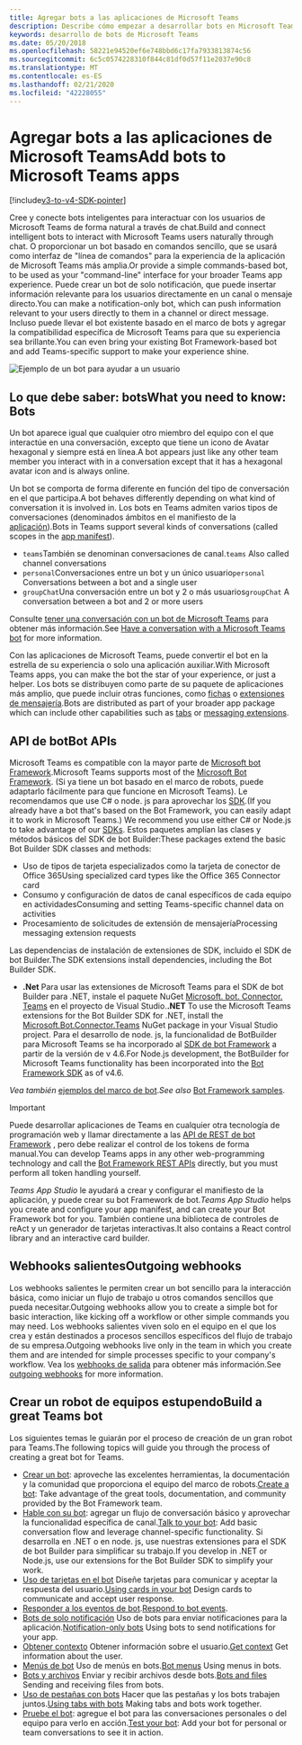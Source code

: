 ```yaml
---
title: Agregar bots a las aplicaciones de Microsoft Teams
description: Describe cómo empezar a desarrollar bots en Microsoft Teams
keywords: desarrollo de bots de Microsoft Teams
ms.date: 05/20/2018
ms.openlocfilehash: 58221e94520ef6e748bbd6c17fa7933813874c56
ms.sourcegitcommit: 6c5c0574228310f844c81df0d57f11e2037e90c8
ms.translationtype: MT
ms.contentlocale: es-ES
ms.lasthandoff: 02/21/2020
ms.locfileid: "42228055"
---
```

# <a name="add-bots-to-microsoft-teams-apps"></a><span data-ttu-id="bdc1e-104">Agregar bots a las aplicaciones de Microsoft Teams</span><span class="sxs-lookup"><span data-stu-id="bdc1e-104">Add bots to Microsoft Teams apps</span></span>

[!include[v3-to-v4-SDK-pointer](~/includes/v3-to-v4-pointer-bots.md)]

<span data-ttu-id="bdc1e-105">Cree y conecte bots inteligentes para interactuar con los usuarios de Microsoft Teams de forma natural a través de chat.</span><span class="sxs-lookup"><span data-stu-id="bdc1e-105">Build and connect intelligent bots to interact with Microsoft Teams users naturally through chat.</span></span> <span data-ttu-id="bdc1e-106">O proporcionar un bot basado en comandos sencillo, que se usará como interfaz de "línea de comandos" para la experiencia de la aplicación de Microsoft Teams más amplia.</span><span class="sxs-lookup"><span data-stu-id="bdc1e-106">Or provide a simple commands-based bot, to be used as your "command-line" interface for your broader Teams app experience.</span></span> <span data-ttu-id="bdc1e-107">Puede crear un bot de solo notificación, que puede insertar información relevante para los usuarios directamente en un canal o mensaje directo.</span><span class="sxs-lookup"><span data-stu-id="bdc1e-107">You can make a notification-only bot, which can push information relevant to your users directly to them in a channel or direct message.</span></span> <span data-ttu-id="bdc1e-108">Incluso puede llevar el bot existente basado en el marco de bots y agregar la compatibilidad específica de Microsoft Teams para que su experiencia sea brillante.</span><span class="sxs-lookup"><span data-stu-id="bdc1e-108">You can even bring your existing Bot Framework-based bot and add Teams-specific support to make your experience shine.</span></span>

![Ejemplo de un bot para ayudar a un usuario](~/assets/images/bot_example.png)

## <a name="what-you-need-to-know-bots"></a><span data-ttu-id="bdc1e-110">Lo que debe saber: bots</span><span class="sxs-lookup"><span data-stu-id="bdc1e-110">What you need to know: Bots</span></span>

<span data-ttu-id="bdc1e-111">Un bot aparece igual que cualquier otro miembro del equipo con el que interactúe en una conversación, excepto que tiene un icono de Avatar hexagonal y siempre está en línea.</span><span class="sxs-lookup"><span data-stu-id="bdc1e-111">A bot appears just like any other team member you interact with in a conversation except that it has a hexagonal avatar icon and is always online.</span></span>

<span data-ttu-id="bdc1e-112">Un bot se comporta de forma diferente en función del tipo de conversación en el que participa.</span><span class="sxs-lookup"><span data-stu-id="bdc1e-112">A bot behaves differently depending on what kind of conversation it is involved in.</span></span> <span data-ttu-id="bdc1e-113">Los bots en Teams admiten varios tipos de conversaciones (denominados ámbitos en el manifiesto de la [aplicación](~/resources/schema/manifest-schema.md)).</span><span class="sxs-lookup"><span data-stu-id="bdc1e-113">Bots in Teams support several kinds of conversations (called scopes in the [app manifest](~/resources/schema/manifest-schema.md)).</span></span>

* <span data-ttu-id="bdc1e-114">`teams`También se denominan conversaciones de canal.</span><span class="sxs-lookup"><span data-stu-id="bdc1e-114">`teams` Also called channel conversations</span></span>
* <span data-ttu-id="bdc1e-115">`personal`Conversaciones entre un bot y un único usuario</span><span class="sxs-lookup"><span data-stu-id="bdc1e-115">`personal` Conversations between a bot and a single user</span></span>
* <span data-ttu-id="bdc1e-116">`groupChat`Una conversación entre un bot y 2 o más usuarios</span><span class="sxs-lookup"><span data-stu-id="bdc1e-116">`groupChat` A conversation between a bot and 2 or more users</span></span>

<span data-ttu-id="bdc1e-117">Consulte [tener una conversación con un bot de Microsoft Teams](~/resources/bot-v3/bot-conversations/bots-conversations.md) para obtener más información.</span><span class="sxs-lookup"><span data-stu-id="bdc1e-117">See [Have a conversation with a Microsoft Teams bot](~/resources/bot-v3/bot-conversations/bots-conversations.md) for more information.</span></span>

<span data-ttu-id="bdc1e-118">Con las aplicaciones de Microsoft Teams, puede convertir el bot en la estrella de su experiencia o solo una aplicación auxiliar.</span><span class="sxs-lookup"><span data-stu-id="bdc1e-118">With Microsoft Teams apps, you can make the bot the star of your experience, or just a helper.</span></span> <span data-ttu-id="bdc1e-119">Los bots se distribuyen como parte de su paquete de aplicaciones más amplio, que puede incluir otras funciones, como [fichas](~/tabs/what-are-tabs.md) o [extensiones de mensajería](~/messaging-extensions/what-are-messaging-extensions.md).</span><span class="sxs-lookup"><span data-stu-id="bdc1e-119">Bots are distributed as part of your broader app package which can include other capabilities such as [tabs](~/tabs/what-are-tabs.md) or [messaging extensions](~/messaging-extensions/what-are-messaging-extensions.md).</span></span>

## <a name="bot-apis"></a><span data-ttu-id="bdc1e-120">API de bot</span><span class="sxs-lookup"><span data-stu-id="bdc1e-120">Bot APIs</span></span>

<span data-ttu-id="bdc1e-121">Microsoft Teams es compatible con la mayor parte de [Microsoft bot Framework](https://dev.botframework.com/).</span><span class="sxs-lookup"><span data-stu-id="bdc1e-121">Microsoft Teams supports most of the [Microsoft Bot Framework](https://dev.botframework.com/).</span></span> <span data-ttu-id="bdc1e-122">(Si ya tiene un bot basado en el marco de robots, puede adaptarlo fácilmente para que funcione en Microsoft Teams). Le recomendamos que use C# o node. js para aprovechar los [SDK](/microsoftteams/platform/#pivot=sdk-tools).</span><span class="sxs-lookup"><span data-stu-id="bdc1e-122">(If you already have a bot that's based on the Bot Framework, you can easily adapt it to work in Microsoft Teams.) We recommend you use either C# or Node.js to take advantage of our [SDKs](/microsoftteams/platform/#pivot=sdk-tools).</span></span> <span data-ttu-id="bdc1e-123">Estos paquetes amplían las clases y métodos básicos del SDK de bot Builder:</span><span class="sxs-lookup"><span data-stu-id="bdc1e-123">These packages extend the basic Bot Builder SDK classes and methods:</span></span>

* <span data-ttu-id="bdc1e-124">Uso de tipos de tarjeta especializados como la tarjeta de conector de Office 365</span><span class="sxs-lookup"><span data-stu-id="bdc1e-124">Using specialized card types like the Office 365 Connector card</span></span>
* <span data-ttu-id="bdc1e-125">Consumo y configuración de datos de canal específicos de cada equipo en actividades</span><span class="sxs-lookup"><span data-stu-id="bdc1e-125">Consuming and setting Teams-specific channel data on activities</span></span>
* <span data-ttu-id="bdc1e-126">Procesamiento de solicitudes de extensión de mensajería</span><span class="sxs-lookup"><span data-stu-id="bdc1e-126">Processing messaging extension requests</span></span>

<span data-ttu-id="bdc1e-127">Las dependencias de instalación de extensiones de SDK, incluido el SDK de bot Builder.</span><span class="sxs-lookup"><span data-stu-id="bdc1e-127">The SDK extensions install dependencies, including the Bot Builder SDK.</span></span>

* <span data-ttu-id="bdc1e-128">**.Net** Para usar las extensiones de Microsoft Teams para el SDK de bot Builder para .NET, instale el paquete NuGet [Microsoft. bot. Connector. Teams](https://www.nuget.org/packages/Microsoft.Bot.Connector.Teams) en el proyecto de Visual Studio.</span><span class="sxs-lookup"><span data-stu-id="bdc1e-128">**.NET** To use the Microsoft Teams extensions for the Bot Builder SDK for .NET, install the [Microsoft.Bot.Connector.Teams](https://www.nuget.org/packages/Microsoft.Bot.Connector.Teams) NuGet package in your Visual Studio project.</span></span> <span data-ttu-id="bdc1e-129">Para el desarrollo de node. js, la funcionalidad de BotBuilder para Microsoft Teams se ha incorporado al [SDK de bot Framework](https://github.com/microsoft/botframework-sdk) a partir de la versión de v 4.6.</span><span class="sxs-lookup"><span data-stu-id="bdc1e-129">For Node.js development, the BotBuilder for Microsoft Teams functionality has been incorporated into the [Bot Framework SDK](https://github.com/microsoft/botframework-sdk) as of v4.6.</span></span>

<span data-ttu-id="bdc1e-130">*Vea también* [ejemplos del marco de bot](https://github.com/Microsoft/BotBuilder-Samples/blob/master/README.md).</span><span class="sxs-lookup"><span data-stu-id="bdc1e-130">*See also* [Bot Framework samples](https://github.com/Microsoft/BotBuilder-Samples/blob/master/README.md).</span></span>

> [!IMPORTANT]
> <span data-ttu-id="bdc1e-131">Puede desarrollar aplicaciones de Teams en cualquier otra tecnología de programación web y llamar directamente a las [API de REST de bot Framework](/bot-framework/rest-api/bot-framework-rest-overview) , pero debe realizar el control de los tokens de forma manual.</span><span class="sxs-lookup"><span data-stu-id="bdc1e-131">You can develop Teams apps in any other web-programming technology and call the [Bot Framework REST APIs](/bot-framework/rest-api/bot-framework-rest-overview) directly, but you must perform all token handling yourself.</span></span>

<span data-ttu-id="bdc1e-132">*Teams App Studio* le ayudará a crear y configurar el manifiesto de la aplicación, y puede crear su bot Framework de bot.</span><span class="sxs-lookup"><span data-stu-id="bdc1e-132">*Teams App Studio* helps you create and configure your app manifest, and can create your Bot Framework bot for you.</span></span> <span data-ttu-id="bdc1e-133">También contiene una biblioteca de controles de reAct y un generador de tarjetas interactivas.</span><span class="sxs-lookup"><span data-stu-id="bdc1e-133">It also contains a React control library and an interactive card builder.</span></span>

## <a name="outgoing-webhooks"></a><span data-ttu-id="bdc1e-134">Webhooks salientes</span><span class="sxs-lookup"><span data-stu-id="bdc1e-134">Outgoing webhooks</span></span>

<span data-ttu-id="bdc1e-135">Los webhooks salientes le permiten crear un bot sencillo para la interacción básica, como iniciar un flujo de trabajo u otros comandos sencillos que pueda necesitar.</span><span class="sxs-lookup"><span data-stu-id="bdc1e-135">Outgoing webhooks allow you to create a simple bot for basic interaction, like kicking off a workflow or other simple commands you may need.</span></span> <span data-ttu-id="bdc1e-136">Los webhooks salientes viven solo en el equipo en el que los crea y están destinados a procesos sencillos específicos del flujo de trabajo de su empresa.</span><span class="sxs-lookup"><span data-stu-id="bdc1e-136">Outgoing webhooks live only in the team in which you create them and are intended for simple processes specific to your company's workflow.</span></span> <span data-ttu-id="bdc1e-137">Vea los [webhooks de salida](~/webhooks-and-connectors/how-to/add-outgoing-webhook.md) para obtener más información.</span><span class="sxs-lookup"><span data-stu-id="bdc1e-137">See [outgoing webhooks](~/webhooks-and-connectors/how-to/add-outgoing-webhook.md) for more information.</span></span>

## <a name="build-a-great-teams-bot"></a><span data-ttu-id="bdc1e-138">Crear un robot de equipos estupendo</span><span class="sxs-lookup"><span data-stu-id="bdc1e-138">Build a great Teams bot</span></span>

<span data-ttu-id="bdc1e-139">Los siguientes temas le guiarán por el proceso de creación de un gran robot para Teams.</span><span class="sxs-lookup"><span data-stu-id="bdc1e-139">The following topics will guide you through the process of creating a great bot for Teams.</span></span>

* <span data-ttu-id="bdc1e-140">[Crear un bot](~/resources/bot-v3/bots-create.md): aproveche las excelentes herramientas, la documentación y la comunidad que proporciona el equipo del marco de robots.</span><span class="sxs-lookup"><span data-stu-id="bdc1e-140">[Create a bot](~/resources/bot-v3/bots-create.md): Take advantage of the great tools, documentation, and community provided by the Bot Framework team.</span></span>
* <span data-ttu-id="bdc1e-141">[Hable con su bot](~/resources/bot-v3/bot-conversations/bots-conversations.md): agregar un flujo de conversación básico y aprovechar la funcionalidad específica de canal.</span><span class="sxs-lookup"><span data-stu-id="bdc1e-141">[Talk to your bot](~/resources/bot-v3/bot-conversations/bots-conversations.md): Add basic conversation flow and leverage channel-specific functionality.</span></span> <span data-ttu-id="bdc1e-142">Si desarrolla en .NET o en node. js, use nuestras extensiones para el SDK de bot Builder para simplificar su trabajo.</span><span class="sxs-lookup"><span data-stu-id="bdc1e-142">If you develop in .NET or Node.js, use our extensions for the Bot Builder SDK to simplify your work.</span></span>
* <span data-ttu-id="bdc1e-143">[Uso de tarjetas en el bot](~/resources/bot-v3/bots-cards.md) Diseñe tarjetas para comunicar y aceptar la respuesta del usuario.</span><span class="sxs-lookup"><span data-stu-id="bdc1e-143">[Using cards in your bot](~/resources/bot-v3/bots-cards.md) Design cards to communicate and accept user response.</span></span>
* <span data-ttu-id="bdc1e-144">[Responder a los eventos de bot](~/resources/bot-v3/bots-notifications.md).</span><span class="sxs-lookup"><span data-stu-id="bdc1e-144">[Respond to bot events](~/resources/bot-v3/bots-notifications.md).</span></span>
* <span data-ttu-id="bdc1e-145">[Bots de solo notificación](~/resources/bot-v3/bots-notification-only.md) Uso de bots para enviar notificaciones para la aplicación.</span><span class="sxs-lookup"><span data-stu-id="bdc1e-145">[Notification-only bots](~/resources/bot-v3/bots-notification-only.md) Using bots to send notifications for your app.</span></span>
* <span data-ttu-id="bdc1e-146">[Obtener contexto](~/resources/bot-v3/bots-context.md) Obtener información sobre el usuario.</span><span class="sxs-lookup"><span data-stu-id="bdc1e-146">[Get context](~/resources/bot-v3/bots-context.md) Get information about the user.</span></span>
* <span data-ttu-id="bdc1e-147">[Menús de bot](~/resources/bot-v3/bots-menus.md) Uso de menús en bots.</span><span class="sxs-lookup"><span data-stu-id="bdc1e-147">[Bot menus](~/resources/bot-v3/bots-menus.md) Using menus in bots.</span></span>
* <span data-ttu-id="bdc1e-148">[Bots y archivos](~/resources/bot-v3/bots-files.md) Enviar y recibir archivos desde bots.</span><span class="sxs-lookup"><span data-stu-id="bdc1e-148">[Bots and files](~/resources/bot-v3/bots-files.md) Sending and receiving files from bots.</span></span>
* <span data-ttu-id="bdc1e-149">[Uso de pestañas con bots](~/resources/bot-v3/bots-with-tabs.md) Hacer que las pestañas y los bots trabajen juntos.</span><span class="sxs-lookup"><span data-stu-id="bdc1e-149">[Using tabs with bots](~/resources/bot-v3/bots-with-tabs.md) Making tabs and bots work together.</span></span>
* <span data-ttu-id="bdc1e-150">[Pruebe el bot](~/resources/bot-v3/bots-test.md): agregue el bot para las conversaciones personales o del equipo para verlo en acción.</span><span class="sxs-lookup"><span data-stu-id="bdc1e-150">[Test your bot](~/resources/bot-v3/bots-test.md): Add your bot for personal or team conversations to see it in action.</span></span>
